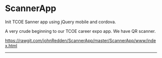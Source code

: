 # ScannerApp
Init TCOE Sanner app using jQuery mobile and cordova.

A very crude beginning to our TCOE career expo app. We have QR scanner.

https://rawgit.com/johnRedden/ScannerApp/master/ScannerApp/www/index.html

---

